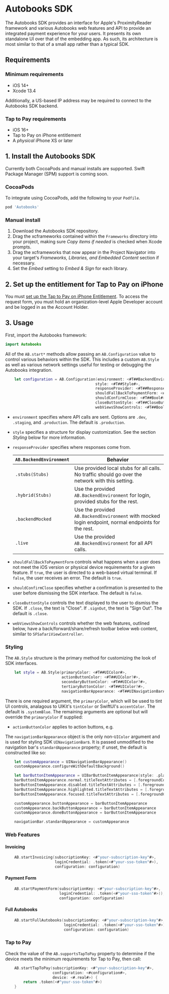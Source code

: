 # Autobooks SDK

The Autobooks SDK provides an interface for Apple's ProximityReader framework and various Autobooks web features and API to provide an integrated payment experience for your users. It presents its own standalone UI over that of the embedding app. As such, its architecture is most similar to that of a small app rather than a typical SDK.

## Requirements

### Minimum requirements

* iOS 14+
* Xcode 13.4

Additionally, a US-based IP address may be required to connect to the Autobooks SDK backend.

### Tap to Pay requirements

* iOS 16+
* Tap to Pay on iPhone entitlement
* A _physical_ iPhone XS or later

## 1. Install the Autobooks SDK

Currently both CocoaPods and manual installs are supported.  Swift Package Manager (SPM) support is coming soon.

### CocoaPods

To integrate using CocoaPods, add the following to your `Podfile`.

```ruby
pod 'Autobooks'
```

### Manual install

1. Download the Autobooks SDK repository.
2. Drag the xcframeworks contained within the `Frameworks` directory into your project, making sure _Copy items if needed_ is checked when Xcode prompts.
3. Drag the xcframeworks that now appear in the Project Navigator into your target's _Frameworks, Libraries, and Embedded Content_ section if necessary.
4. Set the _Embed_ setting to _Embed & Sign_ for each library.


## 2. Set up the entitlement for Tap to Pay on iPhone

You must [set up the Tap to Pay on iPhone Entitlement](https://developer.apple.com/documentation/proximityreader/setting-up-the-entitlement-for-tap-to-pay-on-iphone). To access the request form, you must hold an organization-level Apple Developer account and be logged in as the Account Holder.

## 3. Usage

First, import the Autobooks framework:

```swift
import Autobooks
```

All of the `AB.start*` methods allow passing an `AB.Configuration` value to control various behaviors within the SDK. This includes a custom `AB.Style` as well as various network settings useful for testing or debugging the Autobooks integration.

```swift
    let configuration = AB.Configuration(environment: <#T##BackendEnvironment#>,
                                        style: <#T##Style#>,
                                        responseProvider: <#T##ResponseProvider#>,
                                        shouldFallBackToPaymentForm: <#T##Bool#>,
                                        shouldConfirmClose: <#T##Bool#>,
                                        closeButtonStyle: <#T##CloseButtonStyle#>,
                                        webViewsShowControls: <#T##Bool#>)
```

* `environment` specifies where API calls are sent. Options are `.dev`, `.staging`, and `.production`.  The default is `.production`.
* `style` specifies a structure for display customization.  See the section _Styling_ below for more information.
* `responseProvider` specifies where responses come from.

  | `AB.BackendEnvironment` | Behavior                                                                                            |
  |-------------------------|-----------------------------------------------------------------------------------------------------|
  | `.stubs(Stubs)`         | Use provided local stubs for all calls. No traffic should go over the network with this setting.    |
  | `.hybrid(Stubs)`        | Use the provided `AB.BackendEnvironment` for login, provided stubs for the rest.                    |
  | `.backendMocked`        | Use the provided `AB.BackendEnvironment` with mocked login endpoint, normal endpoints for the rest. |
  | `.live`                 | Use the provided `AB.BackendEnvironment` for all API calls.                                         |

* `shouldFallBackToPaymentForm` controls what happens when a user does not meet the iOS version or physical device requirements for a given feature.  If `true`, the user is directed to a web-based virtual terminal.  If `false`, the user receives an error.  The default is `true`.
* `shouldConfirmClose` specifies whether a confirmation is presented to the user before dismissing the SDK interface.  The default is `false`.
* `closeButtonStyle` controls the text displayed to the user to dismiss the SDK. If `.close`, the text is "Close".  If `.signOut`, the text is "Sign Out".  The default is `.close`.
* `webViewsShowControls` controls whether the web features, outlined below, have a back/forward/share/refresh toolbar below web content, similar to `SFSafariViewController`.

### Styling

The `AB.Style` structure is the primary method for customizing the look of SDK interfaces.

```swift
    let style = AB.Style(primaryColor: <#T##UIColor#>,
                         actionButtonColor: <#T##UIColor?#>,
                         secondaryButtonColor: <#T##UIColor?#>,
                         tertiaryButtonColor: <#T##UIColor?#>,
                         navigationBarAppearance: <#T##UINavigationBarAppearance?#>)

```

There is one required argument, the `primaryColor`, which will be used to tint UI controls, analagous to UIKit's `tintColor` or SwiftUI's `accentColor`.  The default is `.systemBlue`.  The remaining arguments are optional but will override the `primaryColor` if supplied:

* `actionButtonColor` applies to action buttons, e.g. 

The `navigationBarAppearance` object is the only non-`UIColor` argument and is used for styling SDK `UINavigationBar`s.  It is passed unmodified to the navigation bar's `standardAppearance` property; if unset, the default is constructed like so:

```swift
    let customAppearance = UINavigationBarAppearance()
    customAppearance.configureWithDefaultBackground()

    let barButtonItemAppearance = UIBarButtonItemAppearance(style: .plain)
    barButtonItemAppearance.normal.titleTextAttributes = [.foregroundColor: style.primaryColor]
    barButtonItemAppearance.disabled.titleTextAttributes = [.foregroundColor: style.primaryColor]
    barButtonItemAppearance.highlighted.titleTextAttributes = [.foregroundColor: style.primaryColor]
    barButtonItemAppearance.focused.titleTextAttributes = [.foregroundColor: style.primaryColor]

    customAppearance.buttonAppearance = barButtonItemAppearance
    customAppearance.backButtonAppearance = barButtonItemAppearance
    customAppearance.doneButtonAppearance = barButtonItemAppearance

    navigationBar.standardAppearance = customAppearance
```

### Web Features

#### Invoicing
```swift
    AB.startInvoicing(subscriptionKey: <#"your-subscription-key"#>,
                      loginCredential: .token(<#"your-sso-token"#>),
                      configuration: configuration)
```

#### Payment Form
```swift
    AB.startPaymentForm(subscriptionKey: <#"your-subscription-key"#>,
                        loginCredential: .token(<#"your-sso-token"#>)),
                        configuration: configuration)
```

#### Full Autobooks
```swift
    AB.startFullAutobooks(subscriptionKey: <#"your-subscription-key"#>,
                          loginCredential: .token(<#"your-sso-token"#>)),
                          configuration: configuration)
```

### Tap to Pay

Check the value of the `AB.supportsTapToPay` property to determine if the device meets the minimum requirements for Tap to Pay, then call:

```swift
    AB.startTapToPay(subscriptionKey: <#"your-subscription-key"#>,
                     configuration: <#configuration#>,
                     device: <#.real#>) {
        return .token(<#"your-sso-token"#>)
    }
```

